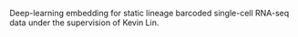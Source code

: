 Deep-learning embedding for static lineage barcoded single-cell RNA-seq data under the supervision of Kevin Lin.
